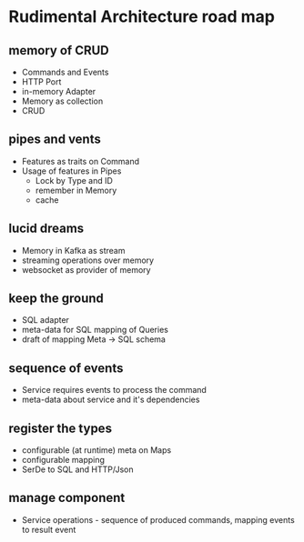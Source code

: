 # Rudimental Architecture road map

## memory of CRUD
* Commands and Events
* HTTP Port
* in-memory Adapter
* Memory as collection
* CRUD

## pipes and vents
* Features as traits on Command
* Usage of features in Pipes
    * Lock by Type and ID
    * remember in Memory
    * cache

## lucid dreams
* Memory in Kafka as stream
* streaming operations over memory
* websocket as provider of memory

## keep the ground
* SQL adapter
* meta-data for SQL mapping of Queries
* draft of mapping Meta -> SQL schema

## sequence of events
* Service requires events to process the command
* meta-data about service and it's dependencies

## register the types
* configurable (at runtime) meta on Maps
* configurable mapping
* SerDe to SQL and HTTP/Json

## manage component
* Service operations - sequence of produced commands, mapping events to result event